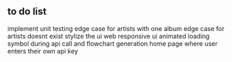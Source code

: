 ## to do list

implement unit testing
edge case for artists with one album
edge case for artists doesnt exist
stylize the ui 
web responsive ui
animated loading symbol during api call and flowchart generation
home page where user enters their own api key 

